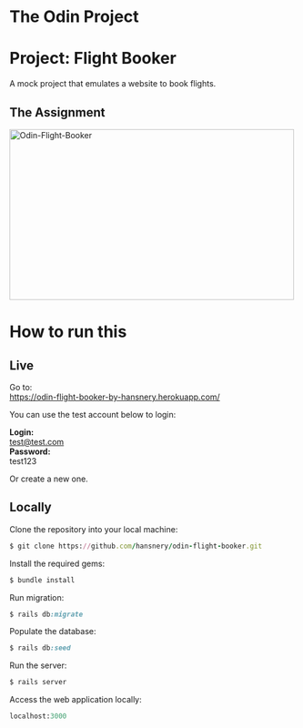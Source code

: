 # The Odin Project
# Project: Flight Booker
A mock project that emulates a website to book flights.
## The Assignment
<p float = 'left'>
  <img src="https://user-images.githubusercontent.com/19158296/208351198-58169349-08af-460b-bc28-23f58c1b4b97.jpg" alt="Odin-Flight-Booker" width="500" height="300">
</p>

# How to run this

## Live
Go to:  
https://odin-flight-booker-by-hansnery.herokuapp.com/

You can use the test account below to login:

**Login:**  
test@test.com  
**Password:**  
test123  

Or create a new one.
## Locally
Clone the repository into your local machine:

```ruby
$ git clone https://github.com/hansnery/odin-flight-booker.git
```

Install the required gems:

```ruby
$ bundle install
```

Run migration:

```ruby
$ rails db:migrate
```

Populate the database:

```ruby
$ rails db:seed
```

Run the server:

```ruby
$ rails server
```

Access the web application locally:

```ruby
localhost:3000
```
